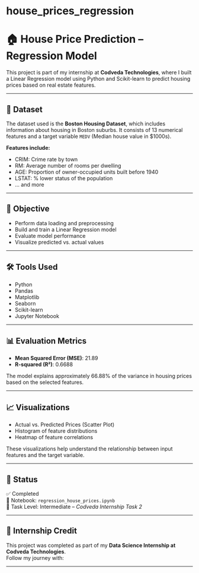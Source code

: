 # house_prices_regression

# 🏠 House Price Prediction – Regression Model

This project is part of my internship at **Codveda Technologies**, where I built a Linear Regression model using Python and Scikit-learn to predict housing prices based on real estate features.

---

## 📁 Dataset

The dataset used is the **Boston Housing Dataset**, which includes information about housing in Boston suburbs. It consists of 13 numerical features and a target variable `MEDV` (Median house value in $1000s).

**Features include:**
- CRIM: Crime rate by town
- RM: Average number of rooms per dwelling
- AGE: Proportion of owner-occupied units built before 1940
- LSTAT: % lower status of the population
- ... and more

---

## 🧠 Objective

- Perform data loading and preprocessing
- Build and train a Linear Regression model
- Evaluate model performance
- Visualize predicted vs. actual values

---

## 🛠️ Tools Used

- Python
- Pandas
- Matplotlib
- Seaborn
- Scikit-learn
- Jupyter Notebook

---

## 📊 Evaluation Metrics

- **Mean Squared Error (MSE)**: 21.89  
- **R-squared (R²)**: 0.6688

The model explains approximately 66.88% of the variance in housing prices based on the selected features.

---

## 📈 Visualizations

- Actual vs. Predicted Prices (Scatter Plot)
- Histogram of feature distributions
- Heatmap of feature correlations

These visualizations help understand the relationship between input features and the target variable.

---

## 🏁 Status

✅ Completed  
📁 Notebook: `regression_house_prices.ipynb`  
🧠 Task Level: Intermediate – *Codveda Internship Task 2*

---

## 📢 Internship Credit

This project was completed as part of my **Data Science Internship at Codveda Technologies**.  
Follow my journey with:


---
